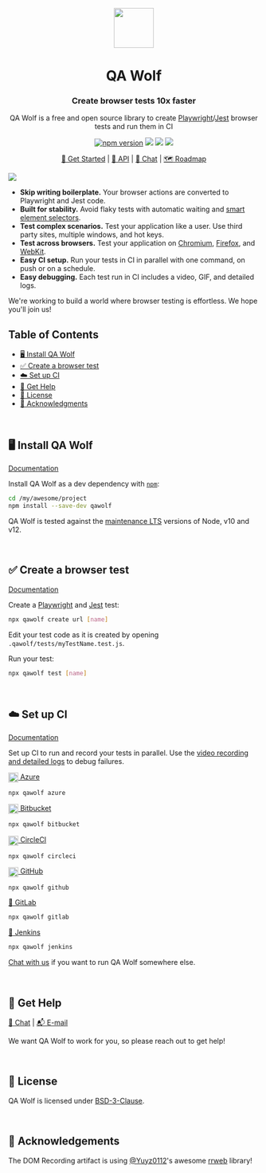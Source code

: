 <p align="center"><img src="https://docs.qawolf.com/img/logo_small.png" height="80" /></p>

<h1 align="center">QA Wolf</h1>

<h3 align="center">Create browser tests 10x faster</h3>

<p align="center">QA Wolf is a free and open source library to create <a href="https://github.com/microsoft/playwright">Playwright</a>/<a href="https://jestjs.io">Jest</a> browser tests and run them in CI</p>

<p align="center">
  <a href="http://badge.fury.io/js/qawolf"><img src="https://badge.fury.io/js/qawolf.svg" alt="npm version" /></a>
  <img src="https://github.com/qawolf/qawolf/workflows/Unit%20Tests/badge.svg" />
  <img src="https://github.com/qawolf/qawolf/workflows/Browsers%20Linux/badge.svg" />
  <img src="https://github.com/qawolf/qawolf/workflows/Browsers%20Windows/badge.svg" />
</p>

<p align="center">
    <a href="https://docs.qawolf.com/docs/install">🚀 Get Started</a> |
    <a href="https://docs.qawolf.com/docs/api/table_of_contents">📖 API</a> |
    <a href="https://gitter.im/qawolf/community">👋 Chat</a> |
    <a href="https://github.com/qawolf/qawolf/projects/4">🗺️ Roadmap</a>
</p>

<img src="https://storage.googleapis.com/docs.qawolf.com/website/create.gif">

<br/>

<ul>
<li><b>Skip writing boilerplate.</b> Your browser actions are converted to Playwright and Jest code.
</li>
<li><b>Built for stability.</b> Avoid flaky tests with automatic waiting and <a href="https://docs.qawolf.com/docs/use_custom_selectors#default-selector-logic">smart element selectors</a>.
</li>
<li><b>Test complex scenarios.</b> Test your application like a user. Use third party sites, multiple windows, and hot keys.
</li>
<li><b>Test across browsers.</b> Test your application on <a href="https://www.chromium.org/Home">Chromium</a>, <a href="https://www.mozilla.org/en-US/firefox/new">Firefox</a>, and <a href="https://webkit.org">WebKit</a>.
</li>
<li><b>Easy CI setup.</b> Run your tests in CI in parallel with one command, on push or on a schedule.
</li>
<li><b>Easy debugging.</b> Each test run in CI includes a video, GIF, and detailed logs.
</li>
</ul>
<p>We're working to build a world where browser testing is effortless. We hope you'll join us!</p>

## Table of Contents

- [🖥️ Install QA Wolf](#%EF%B8%8F-install-qa-wolf)
- [✅ Create a browser test](#-create-a-browser-test)
- [☁️ Set up CI](#%EF%B8%8F-set-up-ci)
- [🙋 Get Help](#-get-help)
- [📝 License](#-license)
- [🙏 Acknowledgments](#-acknowledgements)

<br/>

## 🖥️ Install QA Wolf

[Documentation](http://docs.qawolf.com/docs/install)

Install QA Wolf as a dev dependency with [`npm`](https://www.npmjs.com):

```bash
cd /my/awesome/project
npm install --save-dev qawolf
```

QA Wolf is tested against the [maintenance LTS](https://github.com/nodejs/Release#release-schedule) versions of Node, v10 and v12.

<br/>

## ✅ Create a browser test

[Documentation](http://docs.qawolf.com/docs/create_a_test)

Create a [Playwright](https://github.com/microsoft/playwright) and [Jest](https://jestjs.io/) test:

```bash
npx qawolf create url [name]
```

Edit your test code as it is created by opening `.qawolf/tests/myTestName.test.js`.

Run your test:

```bash
npx qawolf test [name]
```

<br/>

## ☁️ Set up CI

[Documentation](https://docs.qawolf.com/docs/run_tests_in_ci)

Set up CI to run and record your tests in parallel. Use the [video recording and detailed logs](https://docs.qawolf.com/docs/run_tests_in_ci#debug) to debug failures.

[<img align="center" height="20px" src="https://cdn.iconscout.com/icon/free/png-256/azure-190760.png" /> Azure](https://azure.microsoft.com/en-us/services/devops)

```bash
npx qawolf azure
```

[<img align="center" height="20px" src="https://upload.wikimedia.org/wikipedia/commons/0/0e/Bitbucket-blue-logomark-only.svg" /> Bitbucket](https://bitbucket.org/product/features/pipelines)

```bash
npx qawolf bitbucket
```

[<img align="center" height="20px" src="https://cdn.iconscout.com/icon/free/png-256/circleci-283066.png" /> CircleCI](https://circleci.com/)

```bash
npx qawolf circleci
```

[<img align="center" height="20px" src="https://camo.githubusercontent.com/7710b43d0476b6f6d4b4b2865e35c108f69991f3/68747470733a2f2f7777772e69636f6e66696e6465722e636f6d2f646174612f69636f6e732f6f637469636f6e732f313032342f6d61726b2d6769746875622d3235362e706e67" /> GitHub](https://github.com/features/actions)

```bash
npx qawolf github
```

[🦊 GitLab](https://docs.gitlab.com/ee/ci)

```bash
npx qawolf gitlab
```

[🤵 Jenkins](https://jenkins.io)

```bash
npx qawolf jenkins
```

[Chat with us](https://gitter.im/qawolf/community) if you want to run QA Wolf somewhere else.

<br/>

## 🙋 Get Help

<p align="left">
    <a href="https://gitter.im/qawolf/community">👋 Chat</a> |
    <a href="mailto:jon@qawolf.com">📬 E-mail</a>
</p>

We want QA Wolf to work for you, so please reach out to get help!

<br/>

## 📝 License

QA Wolf is licensed under [BSD-3-Clause](https://github.com/qawolf/qawolf/blob/master/LICENSE.md).

<br/>

## 🙏 Acknowledgements

The DOM Recording artifact is using [@Yuyz0112](https://github.com/Yuyz0112)'s awesome [rrweb](https://github.com/rrweb-io/rrweb) library!
